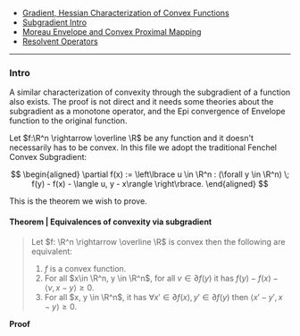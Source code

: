 - [Gradient, Hessian Characterization of Convex Functions](../CVX%20Analysis/Gradient,%20Hessian%20Characterization%20of%20Convex%20Functions.md)
- [Subgradient Intro](../Non-Smooth%20Calculus/Subgradient%20Intro.md)
- [Moreau Envelope and Convex Proximal Mapping](../Proximal%20Operator/Moreau%20Envelope%20and%20Convex%20Proximal%20Mapping.md)
- [Resolvent Operators](../Operators%20Theory/Resolvent%20Operators.md)


---
### **Intro**

A similar characterization of convexity through the subgradient of a function also exists. 
The proof is not direct and it needs some theories about the subgradient as a monotone operator, and the Epi convergence of Envelope function to the original function. 

Let $f:\R^n \rightarrow \overline \R$ be any function and it doesn't necessarily has to be convex. 
In this file we adopt the traditional Fenchel Convex Subgradient: 

$$
\begin{aligned}
    \partial f(x) := 
    \left\lbrace
        u \in \R^n : (\forall y \in \R^n)
            \; f(y) - f(x) - \langle u, y - x\rangle
    \right\rbrace. 
\end{aligned}
$$

This is the theorem we wish to prove. 

#### **Theorem | Equivalences of convexity via subgradient**
> Let $f: \R^n \rightarrow \overline \R$ is convex then the following are equivalent: 
> 1. $f$ is a convex function. 
> 2. For all $x\in \R^n, y \in \R^n$, for all $v \in \partial f(y)$ it has $f(y) - f(x) - \langle v, x- y\rangle \ge 0$. 
> 3. For all $x, y \in \R^n$, it has $\forall x' \in \partial f(x), y' \in \partial f(y)$ then $\langle x' - y', x - y\rangle \ge 0$. 

**Proof**



